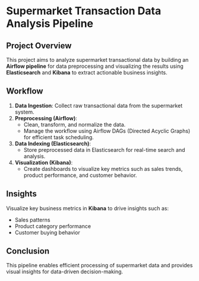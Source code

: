 # Supermarket Transaction Data Analysis Pipeline

## Project Overview
This project aims to analyze supermarket transactional data by building an **Airflow pipeline** for data preprocessing and visualizing the results using **Elasticsearch** and **Kibana** to extract actionable business insights.

## Workflow
1. **Data Ingestion**: Collect raw transactional data from the supermarket system.
2. **Preprocessing (Airflow)**:
   - Clean, transform, and normalize the data.
   - Manage the workflow using Airflow DAGs (Directed Acyclic Graphs) for efficient task scheduling.
3. **Data Indexing (Elasticsearch)**:
   - Store preprocessed data in Elasticsearch for real-time search and analysis.
4. **Visualization (Kibana)**:
   - Create dashboards to visualize key metrics such as sales trends, product performance, and customer behavior.

## Insights
Visualize key business metrics in **Kibana** to drive insights such as:
- Sales patterns
- Product category performance
- Customer buying behavior

## Conclusion
This pipeline enables efficient processing of supermarket data and provides visual insights for data-driven decision-making.